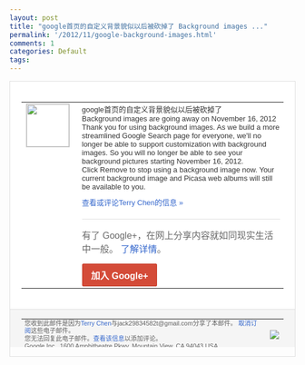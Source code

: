 ```yaml
---
layout: post
title: "google首页的自定义背景貌似以后被砍掉了 Background images ..."
permalink: '/2012/11/google-background-images.html'
comments: 1
categories: Default
tags: 
---
```

<div style="border:solid 1px #dfdfdf;color:#686868;font:13px Arial"><div style="background-color:#fff;padding:20px;"><table cellpadding="0" cellspacing="0"><tr><td style="padding-right:15px;vertical-align:top"><a href="https://plus.google.com/_/notifications/emlink?emrecipient=110200756825219614165&amp;emid=CKj3z4_3wbMCFSRwTAodsGIAAA&amp;path=%2F108643996575278738906&amp;dt=1352465638492&amp;uob=8"><img height="75" src="https://lh3.googleusercontent.com/-KKRGTyJ5Bl0/AAAAAAAAAAI/AAAAAAAAEEY/jllxqER5dCk/s75-c-k-a/photo.jpg" style="border:solid 1px #cccccc;" width="75"/></a></td><td style="width:578px;color:#333;font:13px Arial;vertical-align:top"><div style="padding-bottom:10px">google首页的自定义背景貌似以后被砍<wbr/>掉了<br/>Background images are going away on November 16, 2012<br/>Thank you for using background images. As we build a more streamlined Google Search page for everyone, we'll no longer be able to support customization with background images. So you will no longer be able to see your background pictures starting November 16, 2012.<br/>Click Remove to stop using a background image now. Your current background image and Picasa web albums will still be available to you.</div><a href="https://plus.google.com/_/notifications/emlink?emrecipient=110200756825219614165&amp;emid=CKj3z4_3wbMCFSRwTAodsGIAAA&amp;path=%2F108643996575278738906%2Fposts%2Fc9aKFkqW6TT%3Fgpinv%3DAMIXal-hUw_L80TiednuBGr6lThvTdEUIkKkDhL0Bs8fhjmXZwcaCvcRYCfa1dVv0Cn08l49y-J2F83P_nKz5ffoP4akWMoD3vx363Z6FrEvJB3oJk9nKf8&amp;dt=1352465638492&amp;uob=8" style="color:#3366CC;text-decoration:none">查看或评论Terry Chen的信息 »</a><div style="margin-top:20px;border-top:solid 1px #dfdfdf"><div style="padding:15px 0;color:#686868;font:16px Arial">有了 Google+，在网上分享内容就如同现实生活中一般。 <a href="http://www.google.com/+/learnmore/" style="color:#3366CC;text-decoration:none">了解详情</a>。</div><a href="https://plus.google.com/_/notifications/emlink?emrecipient=110200756825219614165&amp;emid=CKj3z4_3wbMCFSRwTAodsGIAAA&amp;path=%2F%3Fgpinv%3DAMIXal-hUw_L80TiednuBGr6lThvTdEUIkKkDhL0Bs8fhjmXZwcaCvcRYCfa1dVv0Cn08l49y-J2F83P_nKz5ffoP4akWMoD3vx363Z6FrEvJB3oJk9nKf8&amp;dt=1352465638492&amp;uob=8" style="display:inline-block;padding:7px 15px;background-color:#d44b38; color:#fff;font-size:16px; font-weight:bold;border-radius:2px;-webkit-border-radius:2px; -moz-border-radius:2px;border:solid 1px #c43b28; white-space:nowrap;text-decoration:none">加入 Google+</a></div></td></tr></table></div><div style="border-top:solid 1px #dfdfdf;padding:0 20px; background-color:#f5f5f5"><table cellpadding="0" cellspacing="0" style="height:50px"><tbody><tr><td style="vertical-align:middle;width:100%; color:#636363;font:11px Arial; line-height:120%">您收到此邮件是因为<a href="https://plus.google.com/_/notifications/emlink?emrecipient=110200756825219614165&amp;emid=CKj3z4_3wbMCFSRwTAodsGIAAA&amp;path=%2F108643996575278738906%3Fgpinv%3DAMIXal-hUw_L80TiednuBGr6lThvTdEUIkKkDhL0Bs8fhjmXZwcaCvcRYCfa1dVv0Cn08l49y-J2F83P_nKz5ffoP4akWMoD3vx363Z6FrEvJB3oJk9nKf8&amp;dt=1352465638492&amp;uob=8" style="color:#3366CC;text-decoration:none">Terry Chen</a>与jack29834582t@gmail.com分享了本邮件。 <a href="https://plus.google.com/_/notifications/emlink?emrecipient=110200756825219614165&amp;emid=CKj3z4_3wbMCFSRwTAodsGIAAA&amp;path=%2F_%2Fnonplus%2Femailsettings%3Fgpinv%3DAMIXal-hUw_L80TiednuBGr6lThvTdEUIkKkDhL0Bs8fhjmXZwcaCvcRYCfa1dVv0Cn08l49y-J2F83P_nKz5ffoP4akWMoD3vx363Z6FrEvJB3oJk9nKf8%26est%3DADH5u8XgOdG9CQw0qiVhs2GxQ_LKlbYywzKvx68bONUak_qgR30JShJLbxzKlOsPlJYSk-pEdl2vf44AJgyGZzsqIHyfbWfOesSpHKcASCOgGHz64CBGwcy2wUkOY0oKZLzfX7VHdUtvSSfvFhptvANPF0Qc-wTpnA&amp;dt=1352465638492&amp;uob=8" style="color:#3366CC;text-decoration:none">取消订阅</a>这些电子邮件。<br/>您无法回复此电子邮件。<a href="https://plus.google.com/_/notifications/emlink?emrecipient=110200756825219614165&amp;emid=CKj3z4_3wbMCFSRwTAodsGIAAA&amp;path=%2F108643996575278738906%2Fposts%2Fc9aKFkqW6TT%3Fgpinv%3DAMIXal-hUw_L80TiednuBGr6lThvTdEUIkKkDhL0Bs8fhjmXZwcaCvcRYCfa1dVv0Cn08l49y-J2F83P_nKz5ffoP4akWMoD3vx363Z6FrEvJB3oJk9nKf8&amp;dt=1352465638492&amp;uob=8" style="color:#3366CC;text-decoration:none">查看该信息</a>以添加评论。<br/>Google Inc., 1600 Amphitheatre Pkwy, Mountain View, CA 94043 USA<br/></td><td><img src="https://ssl.gstatic.com/s2/oz/images/notifications/logo/google-plus-6617a72bb36cc548861652780c9e6ff1.png"/></td></tr></tbody></table></div></div>